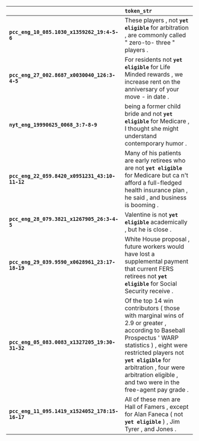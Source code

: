 |                                                 | `token_str`                                                                                                                                                                                                                                                                               |
|:------------------------------------------------|:------------------------------------------------------------------------------------------------------------------------------------------------------------------------------------------------------------------------------------------------------------------------------------------|
| **`pcc_eng_10_085.1030_x1359262_19:4-5-6`**     | These players , not __``yet eligible``__ for arbitration , are commonly called " zero-to- three " players .                                                                                                                                                                               |
| **`pcc_eng_27_002.8687_x0030040_126:3-4-5`**    | For residents not __``yet eligible``__ for Life Minded rewards , we increase rent on the anniversary of your move - in date .                                                                                                                                                             |
| **`nyt_eng_19990625_0068_3:7-8-9`**             | being a former child bride and not __``yet eligible``__ for Medicare , I thought she might understand contemporary humor .                                                                                                                                                                |
| **`pcc_eng_22_059.8420_x0951231_43:10-11-12`**  | Many of his patients are early retirees who are not __``yet eligible``__ for Medicare but ca n't afford a full-fledged health insurance plan , he said , and business is booming .                                                                                                        |
| **`pcc_eng_28_079.3821_x1267905_26:3-4-5`**     | Valentine is not __``yet eligible``__ academically , but he is close .                                                                                                                                                                                                                    |
| **`pcc_eng_29_039.9590_x0628961_23:17-18-19`**  | White House proposal , future workers would have lost a supplemental payment that current FERS retirees not __``yet eligible``__ for Social Security receive .                                                                                                                            |
| **`pcc_eng_05_083.0083_x1327205_19:30-31-32`**  | Of the top 14 win contributors ( those with marginal wins of 2.9 or greater , according to Baseball Prospectus ' WARP statistics ) , eight were restricted players not __``yet eligible``__ for arbitration , four were arbitration eligible , and two were in the free-agent pay grade . |
| **`pcc_eng_11_095.1419_x1524052_178:15-16-17`** | All of these men are Hall of Famers , except for Alan Faneca ( not __``yet eligible``__ ) , Jim Tyrer , and Jones .                                                                                                                                                                       |